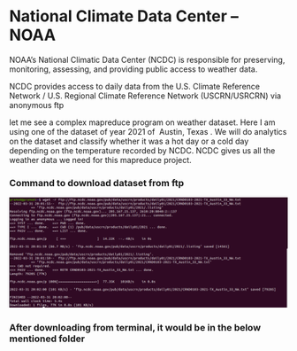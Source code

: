 # National Climate Data Center – NOAA

NOAA’s National Climatic Data Center (NCDC) is responsible for preserving, monitoring, assessing, and providing public access to weather data. 

NCDC provides access to daily data from the U.S. Climate Reference Network / U.S. Regional Climate Reference Network (USCRN/USRCRN) via anonymous ftp

let me see a complex mapreduce program on weather dataset. Here I am using one of the dataset of year 2021 of  Austin, Texas . We will do analytics on the dataset and classify whether it was a hot day or a cold day depending on the temperature recorded by NCDC.
NCDC gives us all the weather data we need for this mapreduce project.

### Command to download dataset from ftp
![](https://github.com/Pramodgopinathan/HadoopMinMax/blob/main/download.png)

### After downloading from terminal, it would be in the below mentioned folder
